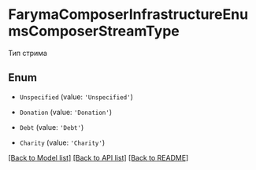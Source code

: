 # FarymaComposerInfrastructureEnumsComposerStreamType

Тип стрима

## Enum

* `Unspecified` (value: `'Unspecified'`)

* `Donation` (value: `'Donation'`)

* `Debt` (value: `'Debt'`)

* `Charity` (value: `'Charity'`)

[[Back to Model list]](../README.md#documentation-for-models) [[Back to API list]](../README.md#documentation-for-api-endpoints) [[Back to README]](../README.md)
